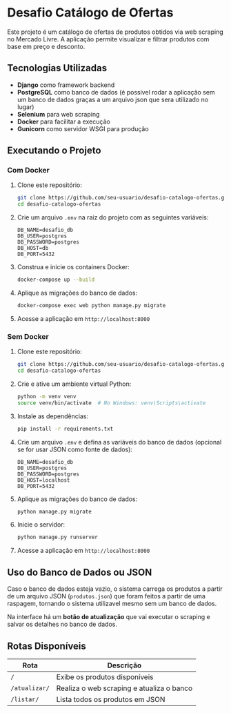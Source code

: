 # Desafio Catálogo de Ofertas

Este projeto é um catálogo de ofertas de produtos obtidos via web scraping no Mercado Livre. A aplicação permite visualizar e filtrar produtos com base em preço e desconto.

## Tecnologias Utilizadas
- **Django** como framework backend
- **PostgreSQL** como banco de dados (é possivel rodar a aplicação sem um banco de dados graças a um arquivo json que sera utilizado no lugar)
- **Selenium** para web scraping
- **Docker** para facilitar a execução
- **Gunicorn** como servidor WSGI para produção

## Executando o Projeto

### Com Docker
1. Clone este repositório:
   ```sh
   git clone https://github.com/seu-usuario/desafio-catalogo-ofertas.git
   cd desafio-catalogo-ofertas
   ```

2. Crie um arquivo `.env` na raiz do projeto com as seguintes variáveis:
   ```env
   DB_NAME=desafio_db
   DB_USER=postgres
   DB_PASSWORD=postgres
   DB_HOST=db
   DB_PORT=5432
   ```

3. Construa e inicie os containers Docker:
   ```sh
   docker-compose up --build
   ```

4. Aplique as migrações do banco de dados:
   ```sh
   docker-compose exec web python manage.py migrate
   ```

5. Acesse a aplicação em `http://localhost:8000`

### Sem Docker
1. Clone este repositório:
   ```sh
   git clone https://github.com/seu-usuario/desafio-catalogo-ofertas.git
   cd desafio-catalogo-ofertas
   ```

2. Crie e ative um ambiente virtual Python:
   ```sh
   python -m venv venv
   source venv/bin/activate  # No Windows: venv\Scripts\activate
   ```

3. Instale as dependências:
   ```sh
   pip install -r requirements.txt
   ```

4. Crie um arquivo `.env` e defina as variáveis do banco de dados (opcional se for usar JSON como fonte de dados):
   ```env
   DB_NAME=desafio_db
   DB_USER=postgres
   DB_PASSWORD=postgres
   DB_HOST=localhost
   DB_PORT=5432
   ```

5. Aplique as migrações do banco de dados:
   ```sh
   python manage.py migrate
   ```

6. Inicie o servidor:
   ```sh
   python manage.py runserver
   ```

7. Acesse a aplicação em `http://localhost:8000`

## Uso do Banco de Dados ou JSON
Caso o banco de dados esteja vazio, o sistema carrega os produtos a partir de um arquivo JSON (`produtos.json`) que foram feitos a partir de uma raspagem, tornando o sistema utilizavel mesmo sem um banco de dados.

Na interface há um **botão de atualização** que vai executar o scraping e salvar os detalhes no banco de dados.

## Rotas Disponíveis
| Rota | Descrição |
|------|-------------|
| `/` | Exibe os produtos disponíveis |
| `/atualizar/` | Realiza o web scraping e atualiza o banco | essa rota é chamada no botão de atualização na pagina principal
| `/listar/` | Lista todos os produtos em JSON |
